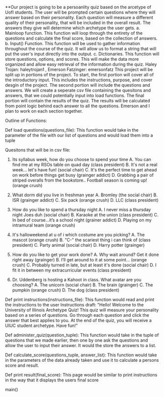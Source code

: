 **Our project is going to be a persoanlity quiz based on the arcetype of UofI students. The user will be prompted certain questions where they will answer based on their personality. Each question will measure a different quality of their personality, that will be included in the overall result. The answers they give will determine which archetype the user gets. 
a. Mainloop function. This function will loop through the entirety of the questions and calculate the final score, based on the collection of answers.        b. Input() Function. This function will be used to gather information throughout the course of the quiz. It will allow us to format a string that will put the user's input directly into the output.                                                                                                                          c. Dictionaries. This function will store questions, options, and scores. This will make the data more organized and allow easy retrieval of the information during the quiz.
Haley Trojan: haleytrojan1 , Emerson Fatzinger: emersonfatz
This project will be split up in portions of the project. To start, the first portion will cover all of the introductory input. This includes the instructions, purpose, and cover desgin of the project. The second portion will include the questions and answers. We will create a seperate csv file containing the quesitons and answers, that we could potentially input into load functions. The final portion will contain the results of the quiz. The results will be calculated from point logic behind each answer to all the questions. Emerson and I plan to work on each section together. 

Outline of Functions: 

Def load questions(questions_file):
This function would take in the parameter of the file with our list of questions and would load them into a tuple

Quesitons that will be in csv file: 
1. Its syllabus week, how do you choose to spend your time
A. You can find me at my RSOs table on quad day (class president)
B. It's not a real week… let's  have fun! (social chair)
C. It's the perfect time to get ahead on work before things get busy (grainger addict)
D. Grabbing a pair of striped overalls from the bookstore.. Football season is coming up! (orange crush)

3. What dorm did you live in freshman year 
A. Bromley (the social chair)
B. ISR (grainger addict)
C. Six pack (orange crush) 
D. LLC (class president) 

4. How do you like to spend a thursday night 
A. I never miss a thursday night Joes duh (social chair)
B. Karaoke at the union (class president) 
C. In bed of course…it’s a school night (grainer addict)
D. Playing on my intramural team (orange crush)

5. It's halloweekend at u of i which costume are you picking?
A. The mascot (orange crush) 
B. "C-" the scariest thing i can think of (class president) 
C. Party animal (social chair) 
D. Harry potter (grainger)

6. How do you like to get your work done?
A. Why wait around? Get it done right away (grainger)
B. I’ll get around to it at some point… (orange crush)
C. Probably turned in late, but at least it's done (social chair)
D. I fit it in between my extracurricular events (class president)

7. Dr. Uddenberg is hosting a Kahoot in class. What avatar are you choosing?
A. The unicorn (social chair)
B. The brain (grainger)
C. The pumpkin (orange crush) 
D. The dog (class president)

Def print instructions(instructions_file):
This function would read and print the instructions to the user 
Instructions draft:
"Hello! Welcome to the University of Illinois Archetype Quiz! This quiz will measure your personality based on a series of questions. Go through each question and click the answer that best applies to you. At the end of the quiz, you will receive a UIUC student archetype. Have fun!"

Def administer_quiz(question_tuple):
This function would take in the tuple of questions that we made earlier, then one by one ask the questions and allow the user to input their answer. It would the store the answers to a list. 

Def calculate_score(questions_tuple, answer_list):
This function would take in the parameters of the data already taken and use it to calculate a persons score and result. 

Def print result(final_score):
This page would be similar to print instructions in the way that it displays the users final score

main()



